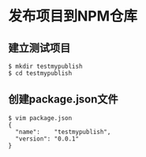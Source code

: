 # 发布项目到NPM仓库

## 建立测试项目
```
$ mkdir testmypublish  
$ cd testmypublish 
```

## 创建package.json文件
```
$ vim package.json 
{  
  "name":    "testmypublish",  
  "version": "0.0.1"  
} 
```


